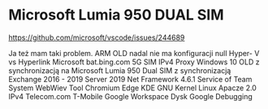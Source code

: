 # Microsoft Lumia 950 DUAL SIM

https://github.com/microsoft/vscode/issues/244689

Ja też mam taki problem. ARM OLD nadal nie ma konfiguracji null Hyper- V vs Hyperlink Microsoft bat.bing.com 5G SIM IPv4 Proxy Windows 10 OLD z synchronizacją na Microsoft Lumia 950 Dual SIM z synchronizacją Exchange 2016 - 2019 Server 2019 Net Framework 4.6.1 Service of Team System WebWiev Tool Chromium Edge KDE GNU Kernel Linux Apacze 2.0 IPv4 Telecom.com T-Mobile Google Workspace Dysk Google Debugging
